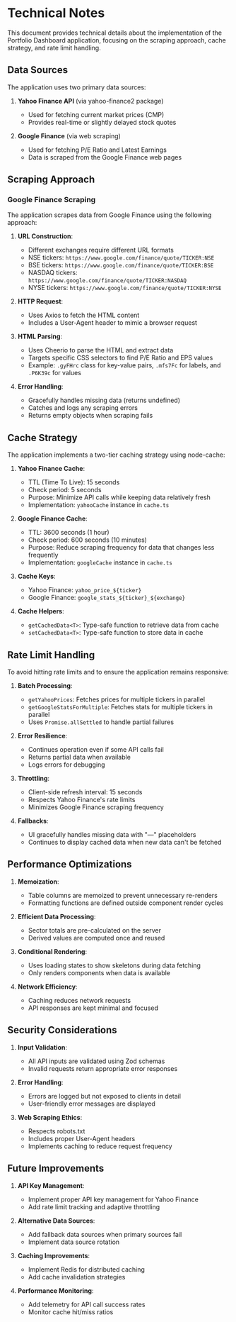 # Technical Notes

This document provides technical details about the implementation of the Portfolio Dashboard application, focusing on the scraping approach, cache strategy, and rate limit handling.

## Data Sources

The application uses two primary data sources:

1. **Yahoo Finance API** (via yahoo-finance2 package)
   - Used for fetching current market prices (CMP)
   - Provides real-time or slightly delayed stock quotes

2. **Google Finance** (via web scraping)
   - Used for fetching P/E Ratio and Latest Earnings
   - Data is scraped from the Google Finance web pages

## Scraping Approach

### Google Finance Scraping

The application scrapes data from Google Finance using the following approach:

1. **URL Construction**:
   - Different exchanges require different URL formats
   - NSE tickers: `https://www.google.com/finance/quote/TICKER:NSE`
   - BSE tickers: `https://www.google.com/finance/quote/TICKER:BSE`
   - NASDAQ tickers: `https://www.google.com/finance/quote/TICKER:NASDAQ`
   - NYSE tickers: `https://www.google.com/finance/quote/TICKER:NYSE`

2. **HTTP Request**:
   - Uses Axios to fetch the HTML content
   - Includes a User-Agent header to mimic a browser request

3. **HTML Parsing**:
   - Uses Cheerio to parse the HTML and extract data
   - Targets specific CSS selectors to find P/E Ratio and EPS values
   - Example: `.gyFHrc` class for key-value pairs, `.mfs7Fc` for labels, and `.P6K39c` for values

4. **Error Handling**:
   - Gracefully handles missing data (returns undefined)
   - Catches and logs any scraping errors
   - Returns empty objects when scraping fails

## Cache Strategy

The application implements a two-tier caching strategy using node-cache:

1. **Yahoo Finance Cache**:
   - TTL (Time To Live): 15 seconds
   - Check period: 5 seconds
   - Purpose: Minimize API calls while keeping data relatively fresh
   - Implementation: `yahooCache` instance in `cache.ts`

2. **Google Finance Cache**:
   - TTL: 3600 seconds (1 hour)
   - Check period: 600 seconds (10 minutes)
   - Purpose: Reduce scraping frequency for data that changes less frequently
   - Implementation: `googleCache` instance in `cache.ts`

3. **Cache Keys**:
   - Yahoo Finance: `yahoo_price_${ticker}`
   - Google Finance: `google_stats_${ticker}_${exchange}`

4. **Cache Helpers**:
   - `getCachedData<T>`: Type-safe function to retrieve data from cache
   - `setCachedData<T>`: Type-safe function to store data in cache

## Rate Limit Handling

To avoid hitting rate limits and to ensure the application remains responsive:

1. **Batch Processing**:
   - `getYahooPrices`: Fetches prices for multiple tickers in parallel
   - `getGoogleStatsForMultiple`: Fetches stats for multiple tickers in parallel
   - Uses `Promise.allSettled` to handle partial failures

2. **Error Resilience**:
   - Continues operation even if some API calls fail
   - Returns partial data when available
   - Logs errors for debugging

3. **Throttling**:
   - Client-side refresh interval: 15 seconds
   - Respects Yahoo Finance's rate limits
   - Minimizes Google Finance scraping frequency

4. **Fallbacks**:
   - UI gracefully handles missing data with "—" placeholders
   - Continues to display cached data when new data can't be fetched

## Performance Optimizations

1. **Memoization**:
   - Table columns are memoized to prevent unnecessary re-renders
   - Formatting functions are defined outside component render cycles

2. **Efficient Data Processing**:
   - Sector totals are pre-calculated on the server
   - Derived values are computed once and reused

3. **Conditional Rendering**:
   - Uses loading states to show skeletons during data fetching
   - Only renders components when data is available

4. **Network Efficiency**:
   - Caching reduces network requests
   - API responses are kept minimal and focused

## Security Considerations

1. **Input Validation**:
   - All API inputs are validated using Zod schemas
   - Invalid requests return appropriate error responses

2. **Error Handling**:
   - Errors are logged but not exposed to clients in detail
   - User-friendly error messages are displayed

3. **Web Scraping Ethics**:
   - Respects robots.txt
   - Includes proper User-Agent headers
   - Implements caching to reduce request frequency

## Future Improvements

1. **API Key Management**:
   - Implement proper API key management for Yahoo Finance
   - Add rate limit tracking and adaptive throttling

2. **Alternative Data Sources**:
   - Add fallback data sources when primary sources fail
   - Implement data source rotation

3. **Caching Improvements**:
   - Implement Redis for distributed caching
   - Add cache invalidation strategies

4. **Performance Monitoring**:
   - Add telemetry for API call success rates
   - Monitor cache hit/miss ratios